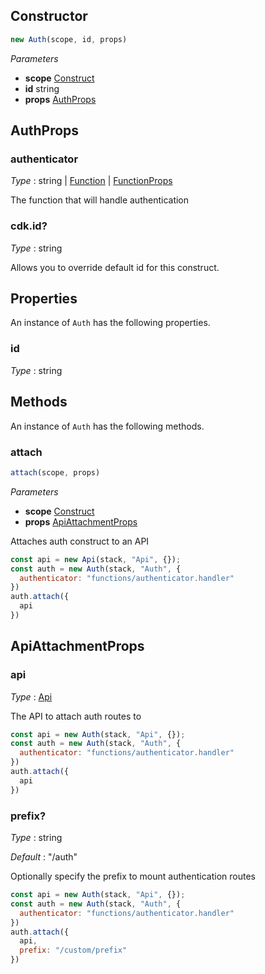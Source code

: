 <!--
!!!!!!!!!!!!!!!!!!!!!!!!!!!!!!!!!!!!!!!!!!!!!!!!!!!!!!!!!!!!!!!
!!                                                           !!
!!  This file has been automatically generated, do not edit  !!
!!                                                           !!
!!!!!!!!!!!!!!!!!!!!!!!!!!!!!!!!!!!!!!!!!!!!!!!!!!!!!!!!!!!!!!!
-->

## Constructor
```ts
new Auth(scope, id, props)
```
_Parameters_
- __scope__ <span class="mono">[Construct](https://docs.aws.amazon.com/cdk/api/v2/docs/constructs.Construct.html)</span>
- __id__ <span class="mono">string</span>
- __props__ <span class="mono">[AuthProps](#authprops)</span>
## AuthProps


### authenticator

_Type_ : <span class='mono'><span class="mono">string</span> | <span class="mono">[Function](Function#function)</span> | <span class="mono">[FunctionProps](Function#functionprops)</span></span>

The function that will handle authentication


### cdk.id?

_Type_ : <span class="mono">string</span>

Allows you to override default id for this construct.


## Properties
An instance of `Auth` has the following properties.
### id

_Type_ : <span class="mono">string</span>

## Methods
An instance of `Auth` has the following methods.
### attach

```ts
attach(scope, props)
```
_Parameters_
- __scope__ <span class="mono">[Construct](https://docs.aws.amazon.com/cdk/api/v2/docs/constructs.Construct.html)</span>
- __props__ <span class="mono">[ApiAttachmentProps](#apiattachmentprops)</span>


Attaches auth construct to an API


```js
const api = new Api(stack, "Api", {});
const auth = new Auth(stack, "Auth", {
  authenticator: "functions/authenticator.handler"
})
auth.attach({
  api
})
```

## ApiAttachmentProps


### api

_Type_ : <span class="mono">[Api](Api#api)</span>

The API to attach auth routes to


```js
const api = new Auth(stack, "Api", {});
const auth = new Auth(stack, "Auth", {
  authenticator: "functions/authenticator.handler"
})
auth.attach({
  api
})
```

### prefix?

_Type_ : <span class="mono">string</span>

_Default_ : <span class="mono">"/auth"</span>

Optionally specify the prefix to mount authentication routes


```js
const api = new Auth(stack, "Api", {});
const auth = new Auth(stack, "Auth", {
  authenticator: "functions/authenticator.handler"
})
auth.attach({
  api,
  prefix: "/custom/prefix"
})
```
